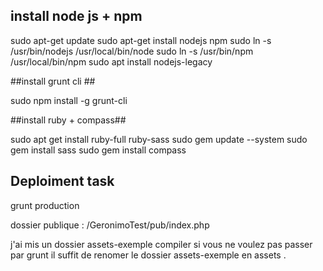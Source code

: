
    

## install node js  + npm ##
sudo apt-get update
sudo apt-get install nodejs npm
sudo ln -s /usr/bin/nodejs /usr/local/bin/node
sudo ln -s /usr/bin/npm /usr/local/bin/npm
sudo apt install nodejs-legacy

##install grunt cli ##

sudo npm install -g grunt-cli

##install ruby + compass##

sudo apt get install ruby-full ruby-sass
sudo gem update --system
sudo gem install sass 
sudo gem install compass 

## Deploiment task ##

grunt production 

dossier publique : /GeronimoTest/pub/index.php

 j'ai mis un dossier assets-exemple  compiler si vous ne voulez pas passer par grunt il suffit de renomer le dossier assets-exemple en assets .

 

  
